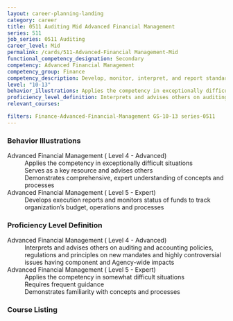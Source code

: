 ```yaml
---
layout: career-planning-landing
category: career
title: 0511 Auditing Mid Advanced Financial Management
series: 511
job_series: 0511 Auditing
career_level: Mid
permalink: /cards/511-Advanced-Financial Management-Mid
functional_competency_designation: Secondary
competency: Advanced Financial Management
competency_group: Finance
competency_description: Develop, monitor, interpret, and report standardized processes/operations to ensure transparency and compliance with financial statutory, regulatory, and leadership guidance with the intent of promoting effectiveness and accountability.
level: "10-13"
behavior_illustrations: Applies the competency in exceptionally difficult situations ? Serves as a key resource and advises others ? Demonstrates comprehensive, expert understanding of concepts and processes ? Develops execution reports and monitors status of funds to track organization’s budget, operations and processes
proficiency_level_definition: Interprets and advises others on auditing and accounting policies, regulations and principles on new mandates and highly controversial issues having component and Agency-wide impacts ? Applies the competency in somewhat difficult situations ? Requires frequent guidance ? Demonstrates familiarity with concepts and processes
relevant_courses: 

filters: Finance-Advanced-Financial-Management GS-10-13 series-0511
---
```


<div class="desktop:grid-col-4 margin-y-205">
  <div class="border-top-05 border-accent-warm bg-white padding-2 shadow-5 height-full members-hover">
  <h3>Behavior Illustrations</h3>
  <p class="text-base"><dt>Advanced Financial Management ( Level 4 - Advanced)</dt><dd>Applies the competency in exceptionally difficult situations </dd><dd> Serves as a key resource and advises others </dd><dd> Demonstrates comprehensive, expert understanding of concepts and processes</dd><dt>Advanced Financial Management ( Level 5 - Expert)</dt><dd>Develops execution reports and monitors status of funds to track organization’s budget, operations and processes</dd></p>
  </div>
</div>
<div class="desktop:grid-col-4 margin-y-205">
<div class="border-top-05 border-accent-warm bg-white padding-2 shadow-5 height-full members-hover">
  <h3>Proficiency Level Definition</h3>
  <p class="text-base"><dt>Advanced Financial Management ( Level 4 - Advanced)</dt><dd>Interprets and advises others on auditing and accounting policies, regulations and principles on new mandates and highly controversial issues having component and Agency-wide impacts</dd><dt>Advanced Financial Management ( Level 5 - Expert)</dt><dd>Applies the competency in somewhat difficult situations </dd><dd> Requires frequent guidance </dd><dd> Demonstrates familiarity with concepts and processes</dd></p>
  </div>
</div>
<div class="desktop:grid-col-4 margin-y-205">
<div class="border-top-05 border-accent-warm bg-white padding-2 shadow-5 height-full members-hover">
  <h3>Course Listing</h3>
  <ul class="text-base">
  
  </ul>
  </div>
</div>